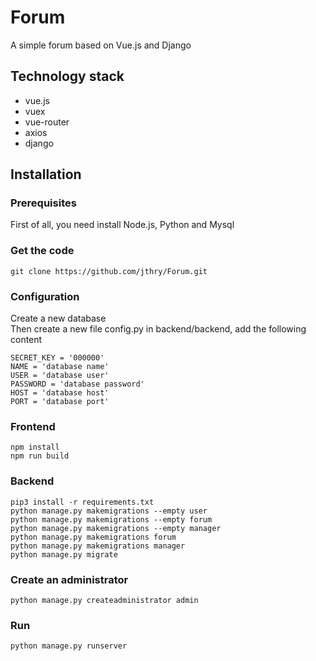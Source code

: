 # Forum

A simple forum based on Vue.js and Django

## Technology stack

+ vue.js
+ vuex
+ vue-router
+ axios
+ django

## Installation

### Prerequisites

First of all, you need install Node.js, Python and Mysql

### Get the code

```
git clone https://github.com/jthry/Forum.git
```

### Configuration

Create a new database  
Then create a new file config.py in backend/backend, add the following content

```
SECRET_KEY = '000000'
NAME = 'database name'  
USER = 'database user'  
PASSWORD = 'database password'  
HOST = 'database host'  
PORT = 'database port'  
```

### Frontend

```
npm install
npm run build
```

### Backend

```
pip3 install -r requirements.txt
python manage.py makemigrations --empty user
python manage.py makemigrations --empty forum
python manage.py makemigrations --empty manager
python manage.py makemigrations forum
python manage.py makemigrations manager
python manage.py migrate
```

### Create an administrator

```
python manage.py createadministrator admin
```

### Run

```
python manage.py runserver
```
